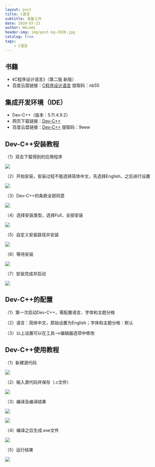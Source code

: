 ```yaml
---
layout: post
title: C语言
subtitle: 准备工作
date: 2020-07-23
author: Weiami
header-img: img/post-bg-2020.jpg
catalog: true
tags:
    - C语言
---
```


## 书籍

* 《C程序设计语言》（第二版 新版）
* 百度云盘链接：[C程序设计语言](https://pan.baidu.com/s/1R5Wh-eaWvTKlFXl5aVdR8Q) 提取码：nb55

## 集成开发环境（IDE）

* Dev-C++（版本：5.11.4.9.2）
* 网页下载链接：[Dev-C++](https://bloodshed-dev-c.en.softonic.com/?ex=MOB-615.1)
* 百度云盘链接：[Dev-C++](https://pan.baidu.com/s/1j59XFBgeoyEP4dPvzCMEIw) 提取码：9eew

## Dev-C++安装教程

（1）双击下载得到的应用程序

![](https://github.com/chanvy-iami/markdown_photos/blob/master/2020-07-23-C%E8%AF%AD%E8%A8%80P/1.PNG)

（2）开始安装，安装过程不能选择简体中文，先选择English，之后进行设置

![](https://github.com/chanvy-iami/markdown_photos/raw/master/2020-07-23-C%E8%AF%AD%E8%A8%80P/2.PNG)

（3）Dev-C++的条款全部同意

![](https://github.com/chanvy-iami/markdown_photos/raw/master/2020-07-23-C%E8%AF%AD%E8%A8%80P/3.PNG)

（4）选择安装类型，选择Full，全部安装

![](https://github.com/chanvy-iami/markdown_photos/raw/master/2020-07-23-C%E8%AF%AD%E8%A8%80P/4.PNG)

（5）自定义安装路径并安装

![](https://github.com/chanvy-iami/markdown_photos/raw/master/2020-07-23-C%E8%AF%AD%E8%A8%80P/5.PNG)

（6）等待安装

![](https://github.com/chanvy-iami/markdown_photos/raw/master/2020-07-23-C%E8%AF%AD%E8%A8%80P/6.PNG)

（7）安装完成并启动

![](https://github.com/chanvy-iami/markdown_photos/raw/master/2020-07-23-C%E8%AF%AD%E8%A8%80P/7.PNG)

## Dev-C++的配置

（1）第一次启动Dev-C++，需配置语言、字体和主题分格

（2）语言：简体中文，原始设置为English；字体和主题分格：默认

（3）以上设置可以在工具-->编辑器选项中修改

## Dev-C++使用教程

（1）新建源代码

![](https://github.com/chanvy-iami/markdown_photos/raw/master/2020-07-23-C%E8%AF%AD%E8%A8%80P/8.PNG)

（2）输入源代码并保存（.c文件）
 
![](https://github.com/chanvy-iami/markdown_photos/raw/master/2020-07-23-C%E8%AF%AD%E8%A8%80P/9.PNG)

（3）编译及编译结果

![](https://github.com/chanvy-iami/markdown_photos/raw/master/2020-07-23-C%E8%AF%AD%E8%A8%80P/10.PNG)

![](https://github.com/chanvy-iami/markdown_photos/raw/master/2020-07-23-C%E8%AF%AD%E8%A8%80P/11.PNG)

（4）编译之后生成.exe文件

![](https://github.com/chanvy-iami/markdown_photos/raw/master/2020-07-23-C%E8%AF%AD%E8%A8%80P/12.PNG)

（5）运行结果

![](https://github.com/chanvy-iami/markdown_photos/raw/master/2020-07-23-C%E8%AF%AD%E8%A8%80P/13.PNG)